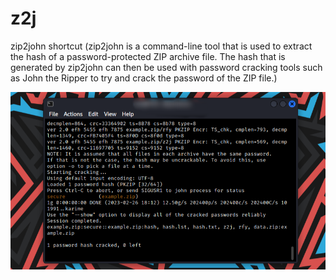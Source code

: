 # z2j

zip2john shortcut (zip2john is a command-line tool that is used to extract the hash of a password-protected ZIP archive file. The hash that is generated by zip2john can then be used with password cracking tools such as John the Ripper to try and crack the password of the ZIP file.)

![](https://github.com/FII14/z2j/blob/main/img/IMG_20230226_181410.png)
